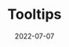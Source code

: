 ---
layout:         page
title:          Tooltips
published:      true
date:           2022-07-07
modified:   	2022-07-07
order:          /bullet-chart/options/tooltips
---